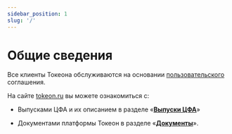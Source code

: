 ```yaml
---
sidebar_position: 1
slug: '/'
---
```


# Общие сведения



Все клиенты Токеона обслуживаются на основании [пользовательского](https://lk.tokeon.ru/docs/polzovatelskoe_soglashenie_ot_18052023.pdf) соглашения.

На сайте [tokeon.ru](https://tokeon.ru/) вы можете ознакомиться с:

- Выпусками ЦФА и их описанием в разделе «**[Выпуски ЦФА](https://tokeon.ru/#rec654263089)**»

- Документами платформы Токеон в разделе «**[Документы](https://tokeon.ru/#rec641888889)**».